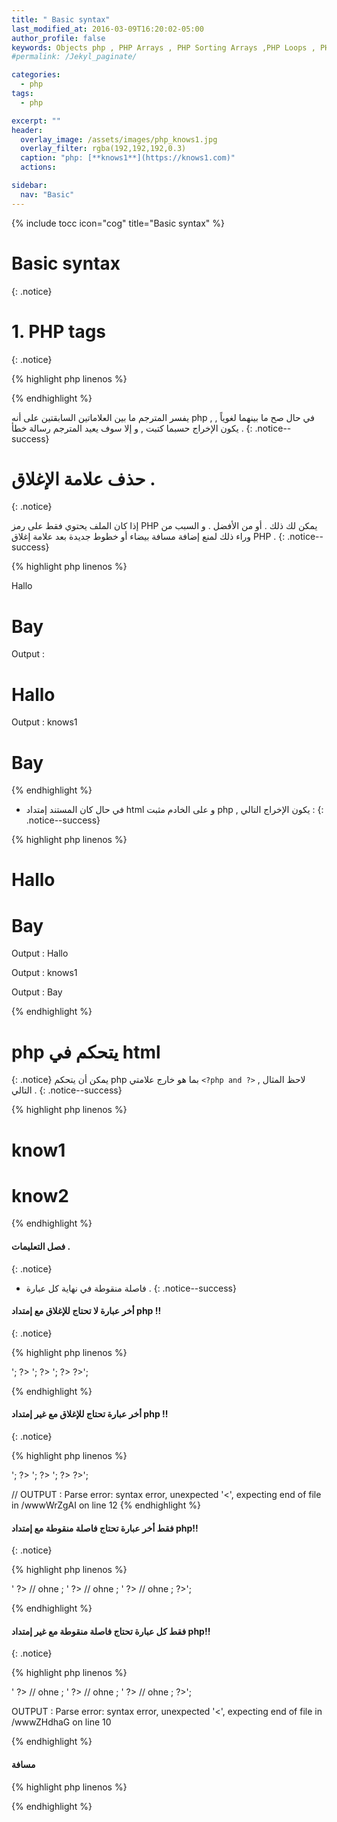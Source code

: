 ```yaml
---
title: " Basic syntax"
last_modified_at: 2016-03-09T16:20:02-05:00
author_profile: false
keywords: Objects php , PHP Arrays , PHP Sorting Arrays ,PHP Loops , PHP Introduction
#permalink: /Jekyl_paginate/

categories:
  - php
tags:
  - php

excerpt: ""
header:
  overlay_image: /assets/images/php_knows1.jpg
  overlay_filter: rgba(192,192,192,0.3)
  caption: "php: [**knows1**](https://knows1.com)"
  actions:

sidebar:
  nav: "Basic"
---
```

{% include tocc icon="cog" title="Basic syntax" %}




# Basic syntax
{: .notice}

# 1. PHP tags
{: .notice}

{% highlight php linenos %}
<?php and ?>
{% endhighlight %}

يفسر المترجم ما بين العلاماتين السابقتين على أنه php , في حال صح ما بينهما لغوياً , يكون الإخراج حسبما كتبت , و إلا سوف يعيد المترجم رسالة خطأ .
{: .notice--success}


# حذف علامة الإغلاق .
{: .notice}

إذا كان الملف يحتوي فقط على رمز PHP يمكن لك ذلك . أو من الأفضل . و السبب من وراء ذلك لمنع إضافة مسافة بيضاء أو خطوط جديدة بعد علامة إغلاق PHP .
{: .notice--success}

{% highlight php linenos %}
<?php

echo "Halloo";

// Output : Halloo
{% endhighlight %}

# HTML + php
{: .notice}

1. يمكن تضمين HTML خارج علامتي الفتح و الإغلاق ل php على أنه HTML .

2. يمكن تضمين HTML خارج علامتي الفتح و الإغلاق ل php على أنه مختلط .


- في حال كان المستند إمتداد php , يكون الإخراج التالي :
{: .notice--success}


{% highlight php linenos %}
<h1>Hallo</h1>
<?php echo "knows1";?>
<h1>Bay</h1>

Output : <h1>Hallo</h1>
Output : knows1<h1>Bay</h1>
{% endhighlight %}

- في حال كان المستند إمتداد html و على الخادم مثبت php , يكون الإخراج التالي :
{: .notice--success}

{% highlight php linenos %}
<!DOCTYPE html>
<html>
<body>

<h1>Hallo</h1>
<?php echo "knows1";?>
<h1>Bay</h1>

Output : Hallo

Output : knows1

Output : Bay
</body>
</html>
{% endhighlight %}

# php يتحكم في html
{: .notice}
يمكن أن يتحكم php بما هو خارج علامتي `<?php and ?>` , لاحظ المثال التالي .
{: .notice--success}

{% highlight php linenos %}
<!DOCTYPE html>
<html>
<body>

<?php if ($a !== 10): ?>
  <h1> know1 </h1>
<?php else: ?>
  <h1> know2 </h1>
<?php endif; ?>

</body>
</html>
{% endhighlight %}

#### فصل التعليمات .
{: .notice}
- فاصلة منقوطة في نهاية كل عبارة .
{: .notice--success}

#### أخر عبارة لا تحتاج للإغلاق مع إمتداد php !!
{: .notice}

{% highlight php linenos %}
<?php  echo 'knows1=>'; ?>
<?php  echo 'knows2=>'; ?>
<?php  echo 'knows3=>'; ?>
<?php  echo 'knows4=one=>?>';
{% endhighlight %}

#### أخر عبارة  تحتاج للإغلاق مع غير إمتداد php !!
{: .notice}

{% highlight php linenos %}
<?php  echo 'knows1=>'; ?>
<?php  echo 'knows2=>'; ?>
<?php  echo 'knows3=>'; ?>
<?php  echo 'knows4=one=>?>';
  // OUTPUT : Parse error: syntax error, unexpected '<', expecting end of file in /wwwWrZgAI on line 12
{% endhighlight %}  

#### فقط أخر عبارة تحتاج فاصلة منقوطة مع إمتداد php!!
{: .notice}

{% highlight php linenos %}
<?php  echo 'knows1=>' ?> // ohne ;
<?php  echo 'knows2=>' ?>  // ohne ;
<?php  echo 'knows3=>' ?>  // ohne ;
<?php  echo 'knows4=one=>?>';
{% endhighlight %}

#### فقط كل عبارة تحتاج فاصلة منقوطة مع غير إمتداد php!!
{: .notice}




{% highlight php linenos %}
<!DOCTYPE html>
<html>
<body>

<?php  echo 'knows1=>' ?> // ohne ;
<?php  echo 'knows2=>' ?>  // ohne ;
<?php  echo 'knows3=>' ?>  // ohne ;
<?php  echo 'knows4=one=>?>';
OUTPUT : Parse error: syntax error, unexpected '<', expecting end of file in /wwwZHdhaG on line 10
</body>
</html>
{% endhighlight %}

#### مسافة
{% highlight php linenos %}
<?php
$a = "knows";
$b = "1";
echo $a . ' '. ' '. ' '. $b; // knows  1
?>
{% endhighlight %}
